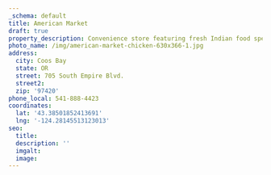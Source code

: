 ```yaml
---
_schema: default
title: American Market
draft: true
property_description: Convenience store featuring fresh Indian food specialties.
photo_name: /img/american-market-chicken-630x366-1.jpg
address:
  city: Coos Bay
  state: OR
  street: 705 South Empire Blvd.
  street2:
  zip: '97420'
phone_local: 541-888-4423
coordinates:
  lat: '43.38501852413691'
  lng: '-124.28145513123013'
seo:
  title:
  description: ''
  imgalt:
  image:
---
```

